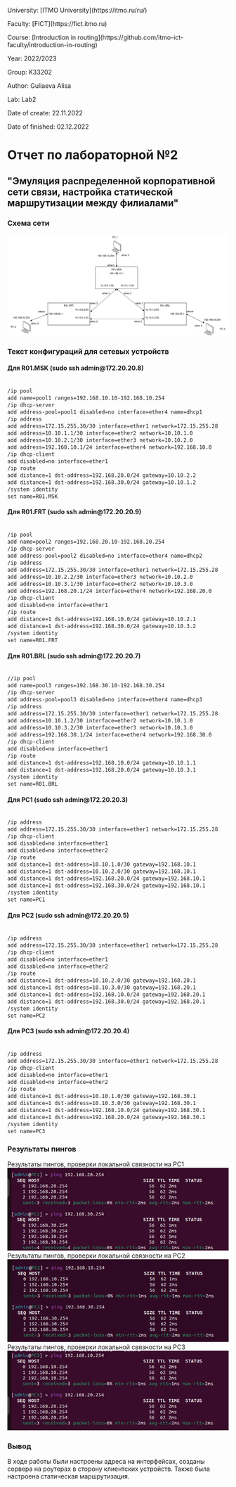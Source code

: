 <p>University: [ITMO University](https://itmo.ru/ru/)</p>
<p>Faculty: [FICT](https://fict.itmo.ru)</p>
<p>Course: [Introduction in routing](https://github.com/itmo-ict-faculty/introduction-in-routing)</p>
<p>Year: 2022/2023 </p>
<p>Group: K33202</p>
<p>Author: Guliaeva Alisa </p>
<p>Lab: Lab2 </p>
<p>Date of create: 22.11.2022 </p>
<p>Date of finished: 02.12.2022</p>
<h1>Отчет по лабораторной №2</h1>
<h2>"Эмуляция распределенной  корпоративной сети связи, настройка статической маршрутизации между филиалами"</h2>
<h3>Схема сети</h3>
<img src='Схема.jpg' alt="">

<h3>Текст конфигураций для сетевых устройств</h3>
<h4>Для R01.MSK (sudo ssh admin@172.20.20.8)</h4>

<pre><code>
/ip pool
add name=pool1 ranges=192.168.10.10-192.168.10.254
/ip dhcp-server
add address-pool=pool1 disabled=no interface=ether4 name=dhcp1
/ip address
add address=172.15.255.30/30 interface=ether1 network=172.15.255.28
add address=10.10.1.1/30 interface=ether2 network=10.10.1.0
add address=10.10.2.1/30 interface=ether3 network=10.10.2.0
add address=192.168.10.1/24 interface=ether4 network=192.168.10.0
/ip dhcp-client
add disabled=no interface=ether1
/ip route
add distance=1 dst-address=192.168.20.0/24 gateway=10.10.2.2
add distance=1 dst-address=192.168.30.0/24 gateway=10.10.1.2
/system identity
set name=R01.MSK
</code></pre>

<h4>Для R01.FRT (sudo ssh admin@172.20.20.9)</h4>

<pre><code>
/ip pool
add name=pool2 ranges=192.168.20.10-192.168.20.254
/ip dhcp-server
add address-pool=pool2 disabled=no interface=ether4 name=dhcp2
/ip address
add address=172.15.255.30/30 interface=ether1 network=172.15.255.28
add address=10.10.2.2/30 interface=ether3 network=10.10.2.0
add address=10.10.3.1/30 interface=ether2 network=10.10.3.0
add address=192.168.20.1/24 interface=ether4 network=192.168.20.0
/ip dhcp-client
add disabled=no interface=ether1
/ip route
add distance=1 dst-address=192.168.10.0/24 gateway=10.10.2.1
add distance=1 dst-address=192.168.30.0/24 gateway=10.10.3.2
/system identity
set name=R01.FRT
</code></pre>

<h4>Для R01.BRL (sudo ssh admin@172.20.20.7)</h4>

<pre><code>
//ip pool
add name=pool3 ranges=192.168.30.10-192.168.30.254
/ip dhcp-server
add address-pool=pool3 disabled=no interface=ether4 name=dhcp3
/ip address
add address=172.15.255.30/30 interface=ether1 network=172.15.255.28
add address=10.10.1.2/30 interface=ether2 network=10.10.1.0
add address=10.10.3.2/30 interface=ether3 network=10.10.3.0
add address=192.168.30.1/24 interface=ether4 network=192.168.30.0
/ip dhcp-client
add disabled=no interface=ether1
/ip route
add distance=1 dst-address=192.168.10.0/24 gateway=10.10.1.1
add distance=1 dst-address=192.168.20.0/24 gateway=10.10.3.1
/system identity
set name=R01.BRL
</code></pre>

<h4>Для PC1 (sudo ssh admin@172.20.20.3)</h4>

<pre><code>
/ip address
add address=172.15.255.30/30 interface=ether1 network=172.15.255.28
/ip dhcp-client
add disabled=no interface=ether1
add disabled=no interface=ether2
/ip route
add distance=1 dst-address=10.10.1.0/30 gateway=192.168.10.1
add distance=1 dst-address=10.10.2.0/30 gateway=192.168.10.1
add distance=1 dst-address=192.168.20.0/24 gateway=192.168.10.1
add distance=1 dst-address=192.168.30.0/24 gateway=192.168.10.1
/system identity
set name=PC1
</code></pre>

<h4>Для PC2 (sudo ssh admin@172.20.20.5)</h4>
<pre><code>
/ip address
add address=172.15.255.30/30 interface=ether1 network=172.15.255.28
/ip dhcp-client
add disabled=no interface=ether1
add disabled=no interface=ether2
/ip route
add distance=1 dst-address=10.10.2.0/30 gateway=192.168.20.1
add distance=1 dst-address=10.10.3.0/30 gateway=192.168.20.1
add distance=1 dst-address=192.168.10.0/24 gateway=192.168.20.1
add distance=1 dst-address=192.168.30.0/24 gateway=192.168.20.1
/system identity
set name=PC2
</code></pre>

<h4>Для PC3 (sudo ssh admin@172.20.20.4)</h4>
<pre><code>
/ip address
add address=172.15.255.30/30 interface=ether1 network=172.15.255.28
/ip dhcp-client
add disabled=no interface=ether1
add disabled=no interface=ether2
/ip route
add distance=1 dst-address=10.10.1.0/30 gateway=192.168.30.1
add distance=1 dst-address=10.10.3.0/30 gateway=192.168.30.1
add distance=1 dst-address=192.168.10.0/24 gateway=192.168.30.1
add distance=1 dst-address=192.168.20.0/24 gateway=192.168.30.1
/system identity
set name=PC3
</code></pre>

<h3>Результаты пингов</h3>
<figcaption>Результаты пингов, проверки локальной связности на PC1</figcaption>
<img src="2.png" alt="">
<figcaption>Результаты пингов, проверки локальной связности на PC2</figcaption>
<img src="1.png" alt="">
<figcaption>Результаты пингов, проверки локальной связности на PC3</figcaption>
<img src="3.png" alt="">

<h3>Вывод</h3>
<div>
В ходе работы были настроены адреса на интерфейсах, созданы сервера на роутерах в сторону клиентских устройств. Также была настроена статическая маршрутизация.
</div>

